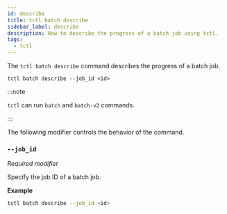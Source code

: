 ```yaml
---
id: describe
title: tctl batch describe
sidebar_label: describe
description: How to describe the progress of a batch job using tctl.
tags:
  - tctl
---
```


The `tctl batch describe` command describes the progress of a batch job.

`tctl batch describe --job_id <id>`

:::note

`tctl` can run `batch` and `batch-v2` commands.

:::

The following modifier controls the behavior of the command.

### `--job_id`

_Required modifier_

Specify the job ID of a batch job.

**Example**

```bash
tctl batch describe --job_id <id>
```
